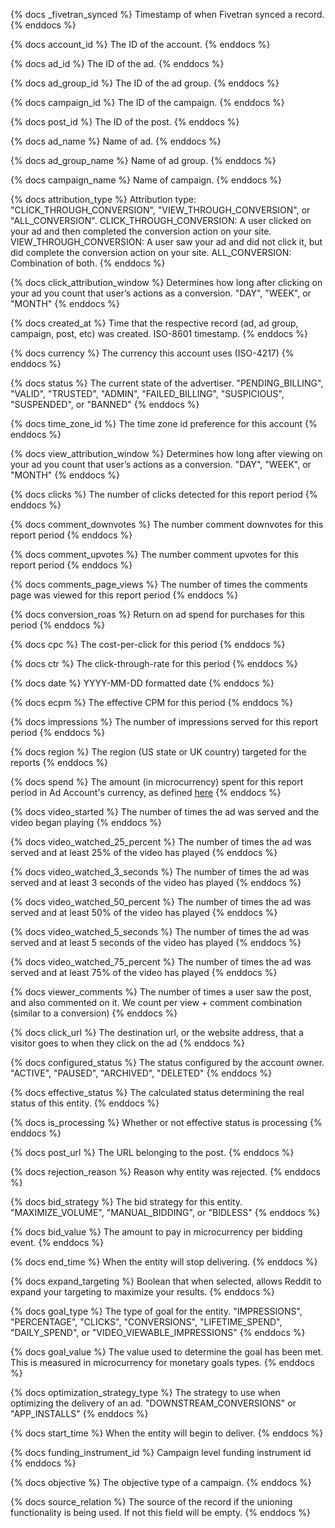 {% docs _fivetran_synced %}
Timestamp of when Fivetran synced a record.
{% enddocs %}

{% docs account_id %}
The ID of the account.
{% enddocs %}

{% docs ad_id %}
The ID of the ad.
{% enddocs %}

{% docs ad_group_id %}
The ID of the ad group.
{% enddocs %}

{% docs campaign_id %}
The ID of the campaign.
{% enddocs %}

{% docs post_id %}
The ID of the post.
{% enddocs %}

{% docs ad_name %}
Name of ad.
{% enddocs %}

{% docs ad_group_name %}
Name of ad group.
{% enddocs %}

{% docs campaign_name %}
Name of campaign.
{% enddocs %}

{% docs attribution_type %}
Attribution type: "CLICK_THROUGH_CONVERSION", "VIEW_THROUGH_CONVERSION", or "ALL_CONVERSION".
CLICK_THROUGH_CONVERSION: A user clicked on your ad and then completed the conversion action on your site. 
VIEW_THROUGH_CONVERSION: A user saw your ad and did not click it, but did complete the conversion action on your site.
ALL_CONVERSION: Combination of both.
{% enddocs %}

{% docs click_attribution_window %}
Determines how long after clicking on your ad you count that user’s actions as a conversion. "DAY", "WEEK", or "MONTH"
{% enddocs %}

{% docs created_at %}
Time that the respective record (ad, ad group, campaign, post, etc) was created. ISO-8601 timestamp.
{% enddocs %}

{% docs currency %}
The currency this account uses (ISO-4217)
{% enddocs %}

{% docs status %}
The current state of the advertiser. "PENDING_BILLING", "VALID", "TRUSTED", "ADMIN", "FAILED_BILLING", "SUSPICIOUS", "SUSPENDED", or "BANNED"
{% enddocs %}

{% docs time_zone_id %}
The time zone id preference for this account
{% enddocs %}

{% docs view_attribution_window %}
Determines how long after viewing on your ad you count that user’s actions as a conversion. "DAY", "WEEK", or "MONTH"
{% enddocs %}

{% docs clicks %}
The number of clicks detected for this report period
{% enddocs %}

{% docs comment_downvotes %}
The number comment downvotes for this report period
{% enddocs %}

{% docs comment_upvotes %}
The number comment upvotes for this report period
{% enddocs %}

{% docs comments_page_views %}
The number of times the comments page was viewed for this report period
{% enddocs %}

{% docs conversion_roas %}
Return on ad spend for purchases for this period
{% enddocs %}

{% docs cpc %}
The cost-per-click for this period
{% enddocs %}

{% docs ctr %}
The click-through-rate for this period
{% enddocs %}

{% docs date %}
YYYY-MM-DD formatted date
{% enddocs %}

{% docs ecpm %}
The effective CPM for this period
{% enddocs %}

{% docs impressions %}
The number of impressions served for this report period
{% enddocs %}

{% docs region %}
The region (US state or UK country) targeted for the reports
{% enddocs %}

{% docs spend %}
The amount (in microcurrency) spent for this report period in Ad Account's currency, as defined [here](https://ads-api.reddit.com/docs/#tag/Reporting/paths/~1api~1v2.0~1accounts~1{account_id}~1reports/get)
{% enddocs %}

{% docs video_started %}
The number of times the ad was served and the video began playing
{% enddocs %}

{% docs video_watched_25_percent %}
The number of times the ad was served and at least 25% of the video has played
{% enddocs %}

{% docs video_watched_3_seconds %}
The number of times the ad was served and at least 3 seconds of the video has played
{% enddocs %}

{% docs video_watched_50_percent %}
The number of times the ad was served and at least 50% of the video has played
{% enddocs %}

{% docs video_watched_5_seconds %}
The number of times the ad was served and at least 5 seconds of the video has played
{% enddocs %}

{% docs video_watched_75_percent %}
The number of times the ad was served and at least 75% of the video has played
{% enddocs %}

{% docs viewer_comments %}
The number of times a user saw the post, and also commented on it. We count per view + comment combination (similar to a conversion)
{% enddocs %}

{% docs click_url %}
The destination url, or the website address, that a visitor goes to when they click on the ad
{% enddocs %}

{% docs configured_status %}
The status configured by the account owner. "ACTIVE", "PAUSED", "ARCHIVED", "DELETED"
{% enddocs %}

{% docs effective_status %}
The calculated status determining the real status of this entity.
{% enddocs %}

{% docs is_processing %}
Whether or not effective status is processing
{% enddocs %}

{% docs post_url %}
The URL belonging to the post.
{% enddocs %}

{% docs rejection_reason %}
Reason why entity was rejected.
{% enddocs %}

{% docs bid_strategy %}
The bid strategy for this entity. "MAXIMIZE_VOLUME", "MANUAL_BIDDING", or "BIDLESS"
{% enddocs %}

{% docs bid_value %}
The amount to pay in microcurrency per bidding event.
{% enddocs %}

{% docs end_time %}
When the entity will stop delivering.
{% enddocs %}

{% docs expand_targeting %}
Boolean that when selected, allows Reddit to expand your targeting to maximize your results.
{% enddocs %}

{% docs goal_type %}
The type of goal for the entity. "IMPRESSIONS", "PERCENTAGE", "CLICKS", "CONVERSIONS", "LIFETIME_SPEND", "DAILY_SPEND", or "VIDEO_VIEWABLE_IMPRESSIONS"
{% enddocs %}

{% docs goal_value %}
The value used to determine the goal has been met. This is measured in microcurrency for monetary goals types.
{% enddocs %}

{% docs optimization_strategy_type %}
The strategy to use when optimizing the delivery of an ad.  "DOWNSTREAM_CONVERSIONS" or "APP_INSTALLS"
{% enddocs %}

{% docs start_time %}
When the entity will begin to deliver.
{% enddocs %}

{% docs funding_instrument_id %}
Campaign level funding instrument id
{% enddocs %}

{% docs objective %}
The objective type of a campaign.
{% enddocs %}

{% docs source_relation %}
The source of the record if the unioning functionality is being used. If not this field will be empty.
{% enddocs %}